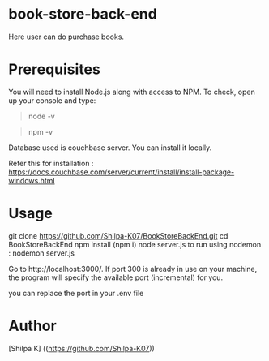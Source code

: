 # book-store-back-end
Here user can do purchase books.

# Prerequisites
You will need to install  Node.js along with access to NPM. To check, open up your console and type:

> node -v

> npm -v

Database used is couchbase server. You can install it locally.

Refer this for installation : https://docs.couchbase.com/server/current/install/install-package-windows.html

# Usage
git clone https://github.com/Shilpa-K07/BookStoreBackEnd.git
cd BookStoreBackEnd
npm install (npm i)
node server.js
to run using nodemon : nodemon server.js

Go to http://localhost:3000/. If port 300 is already in use on your machine, the program will specify the available port (incremental) for you.

you can  replace the port in your .env file

# Author
[Shilpa K] ((https://github.com/Shilpa-K07))